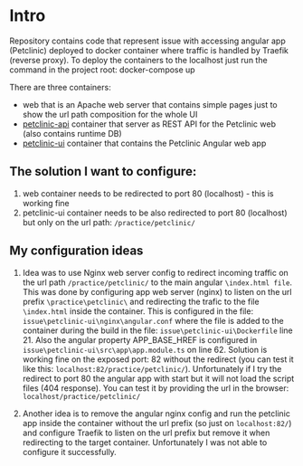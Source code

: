 # Intro
Repository contains code that represent issue with accessing angular app (Petclinic) deployed to docker container where traffic is handled by Traefik (reverse proxy).
To deploy the containers to the localhost just run the command in the project root: docker-compose up

There are three containers:
- web that is an Apache web server that contains simple pages just to show the url path composition for the whole UI
- [petclinic-api](https://github.com/spring-petclinic/spring-petclinic-rest) container that server as REST API for the Petclinic web (also contains runtime DB)
- [petclinic-ui](https://github.com/spring-petclinic/spring-petclinic-angular) container that contains the Petclinic Angular web app

## The solution I want to configure:
1. web container needs to be redirected to port 80 (localhost) - this is working fine
2. petclinic-ui container needs to be also redirected to port 80 (localhost) but only on the url path: `/practice/petclinic/` 

## My configuration ideas
1. Idea was to use Nginx web server config to redirect incoming traffic on the url path `/practice/petclinic/` to the main angular `\index.html file`. This was done by configuring app web server (nginx) to listen on the url prefix `\practice\petclinic\` and redirecting the trafic to the file `\index.html` inside the container. This is configured in the file:
`issue\petclinic-ui\nginx\angular.conf` where the file is added to the container during the build in the file:
`issue\petclinic-ui\Dockerfile` line 21. Also the angular property APP_BASE_HREF is configured in `issue\petclinic-ui\src\app\app.module.ts` on line 62. Solution is working fine on the exposed port: 82 without the redirect (you can test it like this: `localhost:82/practice/petclinic/`). Unfortunately if I try the redirect to port 80 the angular app with start but it will not load the script files (404 response). You can test it by providing the url in the browser: `localhost/practice/petclinic/`

2. Another idea is to remove the angular nginx config and run the petclinic app inside the container without the url prefix (so just on `localhost:82/`) and configure Traefik to listen on the url prefix but remove it when redirecting to the target container. Unfortunately I was not able to configure it successfully.
